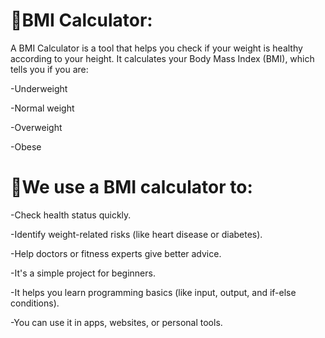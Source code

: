 # 🚀BMI Calculator:

A BMI Calculator is a tool that helps you check if your weight is healthy according to your height. It calculates your Body Mass Index (BMI), which tells you if you are:

-Underweight

-Normal weight

-Overweight

-Obese

# 🚀We use a BMI calculator to:

-Check health status quickly.

-Identify weight-related risks (like heart disease or diabetes).

-Help doctors or fitness experts give better advice.

-It's a simple project for beginners.

-It helps you learn programming basics (like input, output, and if-else conditions).

-You can use it in apps, websites, or personal tools.

